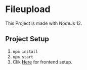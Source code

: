 # Fileupload
This Project is made with NodeJs 12.

## Project Setup

1) `npm install`
2) `npm start`
3) Clik [Here](https://github.com/coderman-401/resumable-file-upload/tree/master/frontend) for frontend setup.
